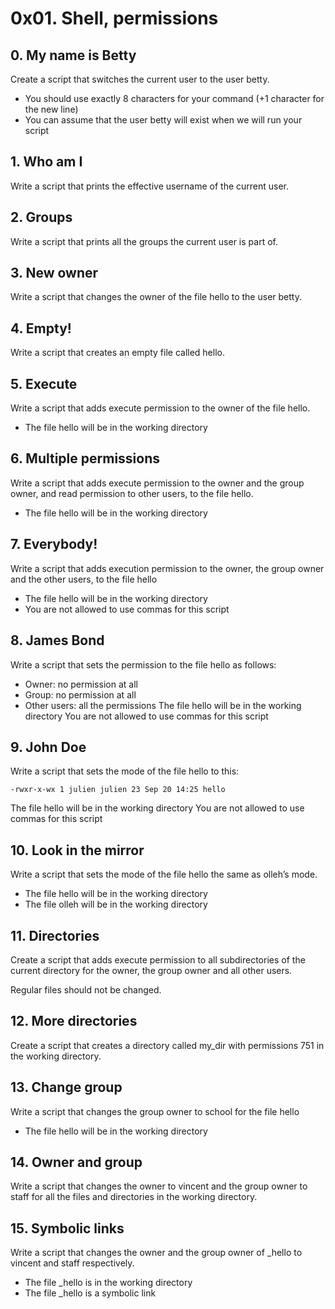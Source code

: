 # 0x01. Shell, permissions

## 0. My name is Betty

Create a script that switches the current user to the user betty.

- You should use exactly 8 characters for your command (+1 character for the new line)
- You can assume that the user betty will exist when we will run your script

## 1. Who am I

Write a script that prints the effective username of the current user.

## 2. Groups

Write a script that prints all the groups the current user is part of.

## 3. New owner

Write a script that changes the owner of the file hello to the user betty.

## 4. Empty!

Write a script that creates an empty file called hello.

## 5. Execute

Write a script that adds execute permission to the owner of the file hello.

- The file hello will be in the working directory

## 6. Multiple permissions

Write a script that adds execute permission to the owner and the group owner, and read permission to other users, to the file hello.

- The file hello will be in the working directory

## 7. Everybody!

Write a script that adds execution permission to the owner, the group owner and the other users, to the file hello

- The file hello will be in the working directory
- You are not allowed to use commas for this script

## 8. James Bond

Write a script that sets the permission to the file hello as follows:

- Owner: no permission at all
- Group: no permission at all
- Other users: all the permissions
The file hello will be in the working directory You are not allowed to use commas for this script

## 9. John Doe

Write a script that sets the mode of the file hello to this:

```-rwxr-x-wx 1 julien julien 23 Sep 20 14:25 hello```

The file hello will be in the working directory
You are not allowed to use commas for this script

## 10. Look in the mirror

Write a script that sets the mode of the file hello the same as olleh’s mode.

- The file hello will be in the working directory
- The file olleh will be in the working directory

## 11. Directories

Create a script that adds execute permission to all subdirectories of the current directory for the owner, the group owner and all other users.

Regular files should not be changed.

## 12. More directories

Create a script that creates a directory called my_dir with permissions 751 in the working directory.

## 13. Change group

Write a script that changes the group owner to school for the file hello

- The file hello will be in the working directory

## 14. Owner and group

Write a script that changes the owner to vincent and the group owner to staff for all the files and directories in the working directory.

## 15. Symbolic links

Write a script that changes the owner and the group owner of _hello to vincent and staff respectively.

- The file _hello is in the working directory
- The file _hello is a symbolic link


